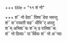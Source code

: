 +++
title = "११ शं नो"

+++
शं᳓ नो देवा᳓ विश्व᳓देवा भवन्तु  
शं᳓ स᳓रस्वती सह᳓ धीभि᳓र् अस्तु  
श᳓म् अभिषा᳓चः श᳓म् उ रातिषा᳓चः  
शं᳓ नो दिव्याः᳓ पा᳓र्थिवाः शं᳓ नो अ᳓प्याः